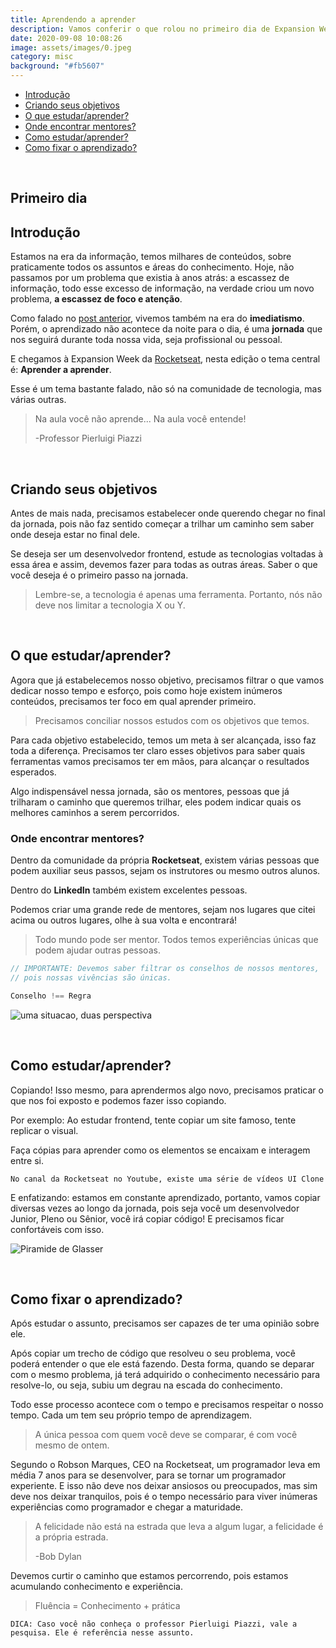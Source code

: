 ```yaml
---
title: Aprendendo a aprender
description: Vamos conferir o que rolou no primeiro dia de Expansion Week
date: 2020-09-08 10:08:26
image: assets/images/0.jpeg
category: misc
background: "#fb5607"
---
```

* [Introdução](#introducao)
* [Criando seus objetivos](#criando-seus-objetivos)
* [O que estudar/aprender?](#o-que-estudar)
* [Onde encontrar mentores? ](#onde-encontrar-mentores)
* [Como estudar/aprender?](#como-estudar)
* [Como fixar o aprendizado?](#como-fixar-o-aprendizado)

<br />

## Primeiro dia

<h2 id="introducao">Introdução</h2>

Estamos na era da informação, temos milhares de conteúdos, sobre praticamente todos os assuntos e áreas do conhecimento. Hoje, não passamos por um problema que existia à anos atrás: a escassez de informação, todo esse excesso de informação, na verdade criou um novo problema, **a escassez de foco e atenção**.

Como falado no [post anterior](https://alvesjunior.netlify.app/o-poder-do-efeito-composto/), vivemos também na era do **imediatismo**. Porém, o aprendizado não acontece da noite para o dia, é uma **jornada** que nos seguirá durante toda nossa vida, seja profissional ou pessoal.

E chegamos à Expansion Week da [Rocketseat](https://rocketseat.com.br/), nesta edição o tema central é: **Aprender a aprender**.

Esse é um tema bastante falado, não só na comunidade de tecnologia, mas várias outras.

> Na aula você não aprende... Na aula você entende!
>
> \-Professor Pierluigi Piazzi

<br/>

<h2 id="criando-seus-objetivos">Criando seus objetivos</h2>

Antes de mais nada, precisamos estabelecer onde querendo chegar no final da jornada, pois não faz sentido começar a trilhar um caminho sem saber onde deseja estar no final dele.

Se deseja ser um desenvolvedor frontend, estude as tecnologias voltadas à essa área e assim, devemos fazer para todas as outras áreas. Saber o que você deseja é o primeiro passo na jornada.

> Lembre-se, a tecnologia é apenas uma ferramenta. Portanto, nós não deve nos limitar a tecnologia X ou Y.

<br/>

 <h2 id="o-que-estudar" >O que estudar/aprender?</h2>

Agora que já estabelecemos nosso objetivo, precisamos filtrar o que vamos dedicar nosso tempo e esforço, pois como hoje existem inúmeros conteúdos, precisamos ter foco em qual aprender primeiro.

> Precisamos conciliar nossos estudos com os objetivos que temos.

Para cada objetivo estabelecido, temos um meta à ser alcançada, isso faz toda a diferença. Precisamos ter claro esses objetivos para saber quais ferramentas vamos precisamos ter em mãos, para alcançar o resultados esperados.

Algo indispensável nessa jornada, são os mentores, pessoas que já trilharam o caminho que queremos trilhar, eles podem indicar quais os melhores caminhos a serem percorridos.

<h3 id="onde-encontrar-mentores" >Onde encontrar mentores?</h3>

Dentro da comunidade da própria **Rocketseat**, existem várias pessoas que podem auxiliar seus passos, sejam os instrutores ou mesmo outros alunos.

Dentro do **LinkedIn** também existem excelentes pessoas. 

Podemos criar uma grande rede de mentores, sejam nos lugares que citei acima ou outros lugares, olhe à sua volta e encontrará!

> Todo mundo pode ser mentor. Todos temos experiências únicas que podem ajudar outras pessoas.

```javascript
// IMPORTANTE: Devemos saber filtrar os conselhos de nossos mentores, 
// pois nossas vivências são únicas.

Conselho !== Regra
```

![uma situacao, duas perspectiva](assets/images/vivencia.jpg "uma situacao, duas perspectiva")

<br/>

<h2 id="como-estudar" >Como estudar/aprender?</h2>

Copiando! Isso mesmo, para aprendermos algo novo, precisamos praticar o que nos foi exposto e podemos fazer isso copiando. 

Por exemplo: Ao estudar frontend, tente copiar um site famoso, tente replicar o visual.

Faça cópias para aprender como os elementos se encaixam e interagem entre si. 

`No canal da Rocketseat no Youtube, existe uma série de vídeos UI Clone`

E enfatizando: estamos em constante aprendizado, portanto, vamos copiar diversas vezes ao longo da jornada, pois seja você um desenvolvedor Junior, Pleno ou Sênior, você irá copiar código! E precisamos ficar confortáveis com isso.

![Piramide de Glasser](assets/images/piramide-de-glasser.png "Piramide de Glasser")

<br/>

<h2 id="como-fixar-o-aprendizado" >Como fixar o aprendizado?</h2>

Após estudar o assunto, precisamos ser capazes de ter uma opinião sobre ele. 

Após copiar um trecho de código que resolveu o seu problema, você poderá entender o que ele está fazendo. Desta forma, quando se deparar com o mesmo problema, já terá adquirido o conhecimento necessário para resolve-lo, ou seja, subiu um degrau na escada do conhecimento.

Todo esse processo acontece com o tempo e precisamos respeitar o nosso tempo. Cada um tem seu próprio tempo de aprendizagem.

> A única pessoa com quem você deve se comparar, é com você mesmo de ontem.

Segundo o Robson Marques, CEO na Rocketseat, um programador leva em média 7 anos para se desenvolver, para se tornar um programador experiente. E isso não deve nos deixar ansiosos ou preocupados, mas sim deve nos deixar tranquilos, pois é o tempo necessário para viver inúmeras experiências como programador e chegar a maturidade.

> A felicidade não está na estrada que leva a algum lugar, a felicidade é a própria estrada.
>
> \-Bob Dylan

Devemos curtir o caminho que estamos percorrendo, pois estamos acumulando conhecimento e experiência.

> Fluência = Conhecimento + prática

`DICA: Caso você não conheça o professor Pierluigi Piazzi, vale a pesquisa. Ele é referência nesse assunto.`